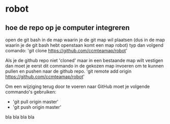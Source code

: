 # robot
## hoe de repo op je computer integreren
open de git bash in de map waarin je de git map wil plaatsen (dus in de map waarin je de git bash hebt openstaan komt een map robot)
typ dan volgend comando:
'git clone https://github.com/ccmteamap/robot'

Als je de github repo niet 'cloned' maar in een bestaande map wilt vestigen dan moet je eerst dit commando in de gekozen map invoeren om te kunnen pullen en pushen naar de github repo.
'git remote add origin https://github.com/ccmteamap/robot'  

Om een wijziging terug door te voeren naar GitHub moet je volgende commando's gebruiken:
  - 'git pull origin master'
  - 'git push origin master'



  bla bla bla bla
  
